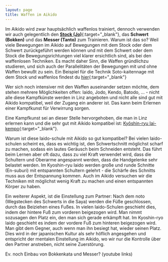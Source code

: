 ```yaml
---
layout: page
title: Waffen im Aikido
---
```



<div class="container block" markdown="1">

 
Im Aikido wird zwar hauptsächlich waffenlos trainiert, dennoch verwenden wir auch gelegentlich den [**Stock (Jo)**](https://www.youtube.com/watch?v=gVl-DzhUTMI){:target="_blank"}, das **Schwert (Bokken)** und das **Messer (Tanto)** zum Trainieren. Warum ist das so? Weil viele Bewegungen im Aikido auf Bewegungen mit dem Stock oder dem Schwert zurückgeführt werden können und mit dem Schwert oder dem Stock die Bewegungsrichtungen viel klarer ersichtlich sind, als bei den waffenlosen Techniken. Es macht daher Sinn, die Waffen gründlichzu studieren, und sich auch der Parallelitäten der Bewegungen mit und ohne Waffen bewußt zu sein. Ein Beispiel für die Technik Soto-kaitennage mit dem Stock und waffenlos findest du [hier](https://www.youtube.com/watch?v=aWpEFcDG-Nk){:target="_blank"}

Wer sich noch intensiver mit den Waffen auseinander setzen möchte, dem stehen mehrere Möglichkeiten offen: Iaido, Jodo, Kendo, Batodo, ... - nicht alle diese Kampfkünste werden in Linz angeboten und nicht alle sind gut mit Aikido kompatibel, weil der Zugang ein anderer ist. Das kann beim Erlernen einer Kampfkunst für Verwirrung sorgen.

Eine Kampfkunst sei an dieser Stelle hervorgehoben, die man in Linz erlernen kann und die sehr gut mit Aikido kompatibel ist: [Kyôshin-ryu Iai-kempo](http://www.kendolinz.org/iaido){:target="_blank"}.

Warum ist diese Iaido-schule mit Aikido so gut kompatibel? Bei vielen Iaido-schulen scheint es, dass es wichtig ist, den Schwertschnitt möglichst scharf zu machen, sodass ein lautes Geräusch beim Schneiden entsteht. Das führt beim Lernen aber oft dazu, dass zu viel Kraft verwendet wird, dass die Schultern und Oberarme angespannt werden, dass die Handgelenke sehr belastet werden. Im Kyoshin-ryu Iaido werden große und runde Schnitte (En-suburi) mit entspannten Schultern gelehrt - die Schärfe des Schnitts muss aus der Entspannung kommen. Auch im Aikido versuchen wir die Techniken mit möglichst wenig Kraft zu machen und einen entspannten Körper zu haben.

Ein weiterer Aspekt, ist die Einstellung zum Partner: Nach dem noto (Wegstecken des Schwerts in die Saya) werden die Füße geschlossen, durch das Beiziehen eines Fußes. In vielen Iaido-Schulen geschieht dies, indem der hintere Fuß zum vorderen beigezogen wird. Man nimmt sozusagen den Platz ein, den man sich gerade erkämpft hat. Im Kyoshin-ryo Iaido geschieht es indem der vordere Fuß zum hinteren beigezogen wird. Man gibt dem Gegner, auch wenn man ihn besiegt hat, wieder seinen Platz. Dies wird in der japanischen Kultur als sehr höflich angesgehen und entspricht der mentalen Einstellung im Aikido, wo wir nur die Kontrolle über den Partner anstreben, nicht seine Zuerstörung. 

Ev. noch Einbau von Bokkenkata und Messer? (youtube links)

</div>